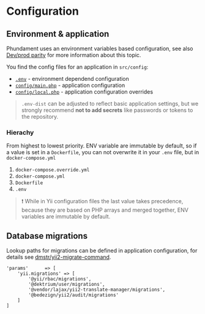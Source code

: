 Configuration
=============

## Environment & application

Phundament uses an environment variables based configuration, see also [Dev/prod parity](http://12factor.net/dev-prod-parity) for more information about this topic.

You find the config files for an application in `src/config`:

 - [`.env`](https://github.com/phundament/app/blob/master/.env-dist) - environment dependend configuration
 - [`config/main.php`](https://github.com/phundament/app/blob/master/config/main.php) - application configuration
 - [`config/local.php`](https://github.com/phundament/app/blob/master/config/main.php) - application configuration overrides

> `.env-dist` can be adjusted to reflect basic application settings, but we strongly
> recommend **not to add secrets** like passwords or tokens to the repository. 


### Hierachy

From highest to lowest priority. ENV variable are immutable by default, so if a value is set in a `Dockerfile`, you can not
 overwrite it in your `.env` file, but in `docker-compose.yml`

1. `docker-compose.override.yml`
2. `docker-compose.yml`
3. `Dockerfile`
4. `.env`

> :exclamation: While in Yii configuration files the last value takes precedence, because they are based on PHP arrays and merged 
> together, ENV variables are immutable by default.


## Database migrations

Lookup paths for migrations can be defined in application configuration, for details see [dmstr/yii2-migrate-command](https://github.com/dmstr/yii2-migrate-command/blob/master/README.md).

    'params'      => [
        'yii.migrations' => [
            '@yii/rbac/migrations',
            '@dektrium/user/migrations',
            '@vendor/lajax/yii2-translate-manager/migrations',
            '@bedezign/yii2/audit/migrations'
        ]
    ]
